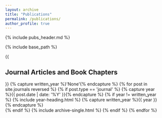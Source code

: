 ```yaml
---
layout: archive
title: "Publications"
permalink: /publications/
author_profile: true
---
```


{% include pubs_header.md %}

{% include base_path %}


{{ <h2> Journal Articles and Book Chapters </h2> }}
{% capture written_year %}'None'{% endcapture %}
{% for post in site.journals reversed %}
  {% if post.type == 'journal' %}
    {% capture year %}{{ post.date | date: '%Y' }}{% endcapture %}
    {% if year != written_year %}
      {% include year-heading.html %}
      {% capture written_year %}{{ year }}{% endcapture %}    
    {% endif %}
    {% include archive-single.html %}
  {% endif %}
{% endfor %}
